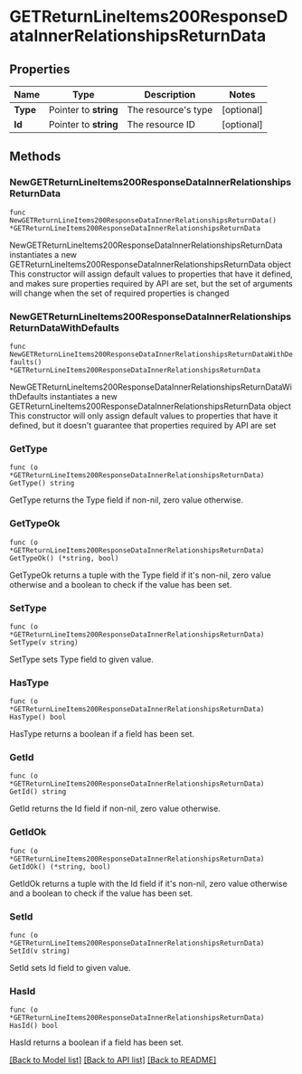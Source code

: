 # GETReturnLineItems200ResponseDataInnerRelationshipsReturnData

## Properties

Name | Type | Description | Notes
------------ | ------------- | ------------- | -------------
**Type** | Pointer to **string** | The resource&#39;s type | [optional] 
**Id** | Pointer to **string** | The resource ID | [optional] 

## Methods

### NewGETReturnLineItems200ResponseDataInnerRelationshipsReturnData

`func NewGETReturnLineItems200ResponseDataInnerRelationshipsReturnData() *GETReturnLineItems200ResponseDataInnerRelationshipsReturnData`

NewGETReturnLineItems200ResponseDataInnerRelationshipsReturnData instantiates a new GETReturnLineItems200ResponseDataInnerRelationshipsReturnData object
This constructor will assign default values to properties that have it defined,
and makes sure properties required by API are set, but the set of arguments
will change when the set of required properties is changed

### NewGETReturnLineItems200ResponseDataInnerRelationshipsReturnDataWithDefaults

`func NewGETReturnLineItems200ResponseDataInnerRelationshipsReturnDataWithDefaults() *GETReturnLineItems200ResponseDataInnerRelationshipsReturnData`

NewGETReturnLineItems200ResponseDataInnerRelationshipsReturnDataWithDefaults instantiates a new GETReturnLineItems200ResponseDataInnerRelationshipsReturnData object
This constructor will only assign default values to properties that have it defined,
but it doesn't guarantee that properties required by API are set

### GetType

`func (o *GETReturnLineItems200ResponseDataInnerRelationshipsReturnData) GetType() string`

GetType returns the Type field if non-nil, zero value otherwise.

### GetTypeOk

`func (o *GETReturnLineItems200ResponseDataInnerRelationshipsReturnData) GetTypeOk() (*string, bool)`

GetTypeOk returns a tuple with the Type field if it's non-nil, zero value otherwise
and a boolean to check if the value has been set.

### SetType

`func (o *GETReturnLineItems200ResponseDataInnerRelationshipsReturnData) SetType(v string)`

SetType sets Type field to given value.

### HasType

`func (o *GETReturnLineItems200ResponseDataInnerRelationshipsReturnData) HasType() bool`

HasType returns a boolean if a field has been set.

### GetId

`func (o *GETReturnLineItems200ResponseDataInnerRelationshipsReturnData) GetId() string`

GetId returns the Id field if non-nil, zero value otherwise.

### GetIdOk

`func (o *GETReturnLineItems200ResponseDataInnerRelationshipsReturnData) GetIdOk() (*string, bool)`

GetIdOk returns a tuple with the Id field if it's non-nil, zero value otherwise
and a boolean to check if the value has been set.

### SetId

`func (o *GETReturnLineItems200ResponseDataInnerRelationshipsReturnData) SetId(v string)`

SetId sets Id field to given value.

### HasId

`func (o *GETReturnLineItems200ResponseDataInnerRelationshipsReturnData) HasId() bool`

HasId returns a boolean if a field has been set.


[[Back to Model list]](../README.md#documentation-for-models) [[Back to API list]](../README.md#documentation-for-api-endpoints) [[Back to README]](../README.md)


